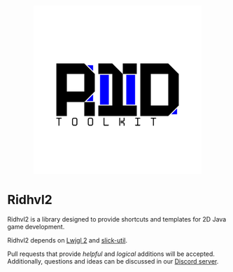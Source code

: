 <p align="center">
  <img src="https://github.com/osreboot/Ridhvl2-Toolkit/blob/master/res/RIDHVL2_TK.png" width="384" height="384" alt="Ridhvl2">
</p>

# Ridhvl2
Ridhvl2 is a library designed to provide shortcuts and templates for 2D Java game development.

Ridhvl2 depends on [Lwjgl 2](http://legacy.lwjgl.org/) and [slick-util](http://slick.ninjacave.com/).

Pull requests that provide *helpful* and *logical* additions will be accepted. Additionally, questions and ideas can be discussed in our [Discord server](https://discord.gg/E8GTCNH).
